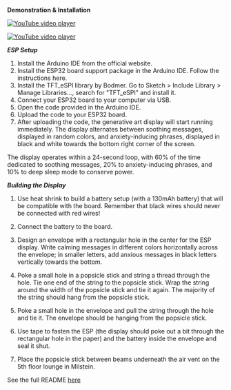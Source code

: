 **Demonstration & Installation**

[![YouTube video player](https://img.youtube.com/vi/vUEu3yvQ8Dk/0.jpg)](https://www.youtube.com/watch?v=vUEu3yvQ8Dk)

[![YouTube video player](https://img.youtube.com/vi/-QTiDZOsdoQ/0.jpg)](https://www.youtube.com/watch?v=-QTiDZOsdoQ)


***ESP Setup***
1. Install the Arduino IDE from the official website.
2. Install the ESP32 board support package in the Arduino IDE. Follow the instructions here.
3. Install the TFT_eSPI library by Bodmer. Go to Sketch > Include Library > Manage Libraries..., search for "TFT_eSPI" and install it.
4. Connect your ESP32 board to your computer via USB.
5. Open the code provided in the Arduino IDE.
6. Upload the code to your ESP32 board.
7. After uploading the code, the generative art display will start running immediately. The display alternates between soothing messages, displayed in random colors, and anxiety-inducing phrases, displayed in black and white towards the bottom right corner of the screen.

The display operates within a 24-second loop, with 60% of the time dedicated to soothing messages, 20% to anxiety-inducing phrases, and 10% to deep sleep mode to conserve power.

***Building the Display***
1. Use heat shrink to build a battery setup (with a 130mAh battery) that will be compatible with the board. Remember that black wires should never be connected with red wires!

2. Connect the battery to the board.

3. Design an envelope with a rectangular hole in the center for the ESP display. Write calming messages in different colors horizontally across the envelope; in smaller letters, add anxious messages in black letters vertically towards the bottom.

4. Poke a small hole in a popsicle stick and string a thread through the hole. Tie one end of the string to the popsicle stick. Wrap the string around the width of the popsicle stick and tie it again. The majority of the string should hang from the popsicle stick.

5. Poke a small hole in the envelope and pull the string through the hole and tie it. The envelope should be hanging from the popsicle stick.

6. Use tape to fasten the ESP (the display should poke out a bit through the rectangular hole in the paper) and the battery inside the envelope and seal it shut.

7. Place the popsicle stick between beams underneath the air vent on the 5th floor lounge in Milstein.


See the full README  [here](https://aparna-rajesh.github.io/)
